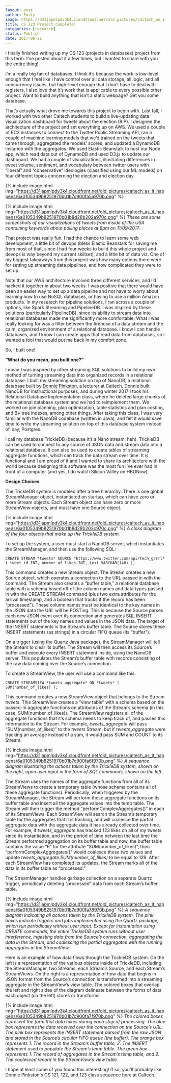 ```yaml
---
layout: post
author: Emily
image: https://d31japmlpdv3k4.cloudfront.net/old_pictures/caltech_as_it_happens/6a0105349b8251970b01b8d28b2022970c.png
title: CS 123 Project Complete!
categories: [research]
status: Publish
date: 2017-06-21
---
```



I finally finished writing up my CS 123 (projects in databases) project from this term. I've posted about it a few times, but I wanted to share with you the entire thing!

I’m a really big fan of databases. I think it’s because the work is low-level enough that I feel like I have control over all data storage, all logic, and all concurrency issues, but high-level enough that I don’t have to deal with registers. I also love that it’s work that is applicable to every possible other project. Want to build anything that isn’t a static webpage? Get you some database.

That’s actually what drove me towards this project to begin with. Last fall, I worked with two other Caltech students to build a live-updating data visualization dashboard for tweets about the election (RIP). I designed the architecture of the project and set everything up on AWS. We used a couple of EC2 instances to connect to the Twitter Public Streaming API, ran a couple of machine learning models that we’d trained on the tweets that came through, aggregated the models’ scores, and updated a DynamoDB instance with the aggregates. We used Elastic Beanstalk to host our Node app, which read data out of DynamoDB and used D3.js to update our dashboard. We had a couple of visualizations, illustrating differences in tweet volume, sentiment, and vocabulary between twitter users with “liberal” and “conservative” ideologies (classified using our ML models) on four different topics concerning the election and election day. 


{% include image.html img="https://d31japmlpdv3k4.cloudfront.net/old_pictures/caltech_as_it_happens/6a0105349b8251970b01b7c900fa5a970b.png" %}


{% include image.html img="https://d31japmlpdv3k4.cloudfront.net/old_pictures/caltech_as_it_happens/6a0105349b8251970b01b8d28b202a970c.png" %}
*These are some screenshots of our visualizations of tweets from inside of the USA containing keywords about polling places at 8pm on 11/09/2017*. 

That project was really fun. I had the chance to learn some web development, a little bit of devops (bless Elastic Beanstalk for saving me from most of that, since I had four weeks to build this whole project and devops is way beyond my current skillset), and a little bit of data viz. One of my biggest takeaways from this project was how many options there were for setting up streaming data pipelines, and how complicated they were to set up. 

Note that our AWS architecture involved three different services, and I’d hacked it together in about two weeks. I was positive that there would have been an easier way to set up a data pipeline and not have to worry about learning how to use NoSQL databases, or having to use a million Amazon products. In my research for pipeline solutions, I ran across a couple of options, like Spark Streaming and PipelineDB. I was inspired by these solutions (particularly PipelineDB), since its ability to stream data into relational databases made me significantly more comfortable. What I was really looking for was a filter between the firehose of a data stream and the calm, organized environment of a relational database. I know I can handle databases, and I know I can create apps that read data from databases, so I wanted a tool that would put me back in my comfort zone. 

So, I built one!

**“What do you mean, you built one?”**

I mean I was inspired by other streaming SQL solutions to build my own method of turning streaming data into organized records in a relational database. I built my streaming solution on top of NanoDB, a relational database built by <a href="https://users.cms.caltech.edu/donnie/">Donnie Pinkston</a>, a lecturer at Caltech. Donnie built NanoDB for instructional purposes, and during winter 2017 I took his Relational Database Implementation class, where he deleted large chunks of the relational database system and we had to reimplement them. We worked on join planning, plan optimization, table statistics and plan costing, and B+ tree indexes, among other things. After taking this class, I was very familiar with the NanoDB codebase (written in Java), and felt it would save time to write my streaming solution on top of this database system instead of, say, Postgres. 

I call my database TrickleDB (because it’s a Nano stream, heh). TrickleDB can be used to connect to any source of JSON data and stream data into a relational database. It can also be used to create tables of streaming aggregate functions, which can track the data stream over time. It is functional and I am proud of it and I wanted to share its architecture with the world because designing this software was the most fun I’ve ever had in front of a computer (and yes, I do watch Silicon Valley on HBONow). 

**Design Choices**

The TrickleDB system is modeled after a tree hierarchy. There is one global StreamManager object, instantiated on startup, which can have zero or more Stream objects. Each Stream object can have zero or more StreamView objects, and must have one Source object.


{% include image.html img="https://d31japmlpdv3k4.cloudfront.net/old_pictures/caltech_as_it_happens/6a0105349b8251970b01b8d28b203c970c.png" %}
*A class diagram of the four objects that make up the TrickleDB system.*

To set up the system, a user must start a NanoDB server, which instantiates the StreamManager, and then use the following SQL: 

`CREATE STREAM *tweets* SOURCE *https://www.twitter.com/api/tech_grrrl* ( tweet_id INT, number_of_likes INT, text VARCHAR(140) );`

This command creates a new Stream object. The Stream creates a new Source object, which operates a connection to the URL passed in with the command. The Stream also creates a “buffer table,” a relational database table with a schema based off of the column names and data types passed in with the CREATE STREAM command (plus two extra attributes for the arrival timestamp, and a boolean that tracks if the record has been “processed”). These column names must be identical to the key names in the JSON data the URL will be POSTing. This is because the Source parses each new JSON event over its connection and generates SQL INSERT statements out of the key names and values in the JSON data. The target of the INSERT statements is the Stream’s buffer table. The Source stores these INSERT statements (as strings) in a circular FIFO queue (its “buffer”). 

On a trigger (using the Quartz Java package), the StreamManager will tell the Stream to clear its buffer. The Stream will then access its Source’s buffer and execute every INSERT statement inside, using the NanoDB server. This populates the Stream’s buffer table with records consisting of the raw data coming over the Source’s connection.

To create a StreamView, the user will use a command like this: 

`CREATE STREAMVIEW *tweets_aggregate* ON *tweets* ( SUM(number_of_likes) );`

This command creates a new StreamView object that belongs to the Stream *tweets*. This StreamView creates a “view table” with a schema based on the passed-in aggregate functions on attributes of the Stream’s schema (in this case, SUM(number_of_likes)). The StreamView registers all of the aggregate functions that it’s schema needs to keep track of, and passes this information to the Stream. For example, *tweets_aggregate* will pass “SUM(number_of_likes)” to the *tweets* Stream, but if *tweets_aggregate* were tracking an average instead of a sum, it would pass SUM and COUNT to its Stream. 


{% include image.html img="https://d31japmlpdv3k4.cloudfront.net/old_pictures/caltech_as_it_happens/6a0105349b8251970b01b7c900fa6f970b.png" %}
*A sequence diagram illustrating the actions taken by the TrickleDB system, shown on the right, upon user input in the form of SQL commands, shown on the left.*

The Stream uses the names of the aggregate functions from all of its StreamViews to create a temporary table (whose schema contains all of these aggregate functions). Periodically, when triggered by the StreamManager, the Stream will perform these aggregate functions on its buffer table and insert all the aggregate values into the temp table. The Stream will then trigger the method “performComplexAggregates()” in each of its StreamViews. Each StreamView will search the Stream’s temporary table for the aggregates that it is tracking, and will coalesce the partial aggregate data with the aggregate data it has already collected over time. For example, if *tweets_aggregate* has tracked 123 likes on all of my tweets since its instantiation, and in the period of time between the last time the Stream performed aggregation on its buffer table and now, the buffer table contains the value “6” for the attribute “SUM(number_of_likes)”, then “performComplexAggregates()” would coalesce these two values and update *tweets_aggregate.SUM(number_of_likes)* to be equal to 129. After each StreamView has completed its updates, the Stream marks all of the data in its buffer table as “processed.”

The StreamManager handles garbage collection on a separate Quartz trigger, periodically deleting “processed” data from each Stream’s buffer table. 


{% include image.html img="https://d31japmlpdv3k4.cloudfront.net/old_pictures/caltech_as_it_happens/6a0105349b8251970b01b7c900fa78970b.png" %}
*A sequence diagram indicating all actions taken by the TrickleDB system. The pink boxes indicate triggers and jobs implemented using the Quartz package, which run periodically without user input. Except for instantiation using CREATE commands, the entire TrickleDB system runs without user interference, ingesting data from the Source’s connection, aggregating the data in the Stream, and coalescing the partial aggregates with the running aggregates in the StreamView.*

Here is an example of how data flows through the TrickleDB system. On the left is a representation of the various objects inside of TrickleDB, including the StreamManager, two Streams, each Stream’s Source, and each Stream’s StreamViews. On the right is a representation of how data that begins in JSON format from the Source’s connection is transformed into a streaming aggregate in the StreamView’s view table. The colored boxes that overlap the left and right sides of the diagram delineate between the forms of data each object (on the left) stores or transforms. 


{% include image.html img="https://d31japmlpdv3k4.cloudfront.net/old_pictures/caltech_as_it_happens/6a0105349b8251970b01b7c900fa7f970b.png" %}
*The colored boxes represent the form that data takes during each step of processing. The blue box represents the data received over the connection on the Source’s URL. The pink box represents the INSERT statement parsed from the raw JSON and stored in the Source’s circular FIFO queue (the buffer). The orange box represents 1. The record in the Stream’s buffer table, 2. The INSERT statement used to populate the Stream’s temp table. The green box represents 1. The record of aggregates in the Stream’s temp table, and 2. The coalesced record in the StreamView’s view table.*

I hope at least some of you found this interesting! If so, you'll probably like Donnie Pinkston's CS 121, 122, and 123 class sequence here at Caltech.

